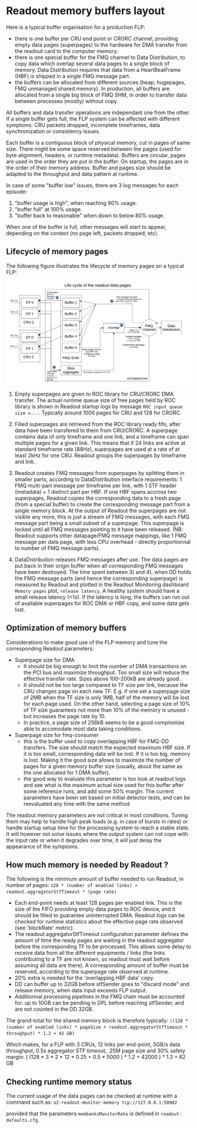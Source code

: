 # Readout memory buffers layout

Here is a typical buffer organisation for a production FLP:
- there is one buffer per CRU end point or CRORC channel, providing empty data pages (superpages) to the hardware for DMA transfer from the readout card to the computer memory.
- there is one special buffer for the FMQ channel to Data Distribution, to copy data which overlap several data pages to a single block of memory. Data Distribution requires that data from a HeartBeatFrame (HBF) is shipped in a single FMQ message part.
- the buffers can be allocated from different sources (heap, hugepages, FMQ unmanaged shared memory). In production, all buffers are allocated from a single big block of FMQ SHM, in order to transfer data between processes (mostly) without copy.

All buffers and data transfer operations are independant one from the other. If a single buffer gets full, the FLP system can be affected with different symptoms: CRU packets dropped, incomplete timeframes, data synchronization or consistency issues.

Each buffer is a contiguous block of physical memory, cut in pages of same size. There might be some space reserved between the pages (used for byte alignment, headers, or runtime metadata). Buffers are circular, pages are used in the order they are put in the buffer. On startup, the pages are in the order of their memory address. Buffer and pages size should be adapted to the throughput and data pattern at runtime.

In case of some "buffer low" issues, there are 3 log messages for each episode:

1) "buffer usage is high", when reaching 90% usage.
2) "buffer full" at 100% usage.
3) "buffer back to reasonable" when down to below 80% usage.

When one of the buffer is full, other messages will start to appear, depending on the context (no page left, packets dropped, etc).


## Lifecycle of memory pages

The following figure illustrates the lifecycle of memory pages on a typical FLP:

![Readout memory pages lifecycle](readout-memcycle.png)

1) Empty superpages are given to ROC library for CRU/CRORC DMA transfer. The actual runtime queue size of free pages held by ROC library is shown in Readout startup logs by message `ROC input queue size =...`. Typically around 1000 pages for CRU and 128 for CRORC.

2) Filled superpages are retrieved from the ROC library ready fifo, after data have been transfered to them from CRU/CRORC. A superpage contains data of only timeframe and one link, and a timeframe can span multiple pages for a given link. This means that if 24 links are active at standard timeframe rate (88Hz), superpages are used at a rate of at least 2kHz for one CRU. Readout groups the superpages by timeframe and link.

3) Readout creates FMQ messages from superpages by splitting them in smaller parts, according to DataDistribution interface requirements: 1 FMQ multi-part message per timeframe per link, with 1 STF header (metadata) + 1 distinct part per HBF. If one HBF spans accross two superpages, Readout copies the corresponding data to a fresh page (from a special buffer) to create the corresponding message part from a single memory block. At the output of Readout the superpages are not visible any more, this is just a stream of FMQ messages, with each FMQ message part being a small subset of a superpage. This superpage is locked until all FMQ messages pointing to it have been released. (NB: Readout supports other datapage/FMQ message mappings, like 1 FMQ message per data page, with less CPU overhead - directly proportionnal to number of FMQ message parts).

4) DataDistribution releases FMQ messages after use. The data pages are put back in their origin buffer when all corresponding FMQ messages have been destroyed. The time spent between 3) and 4), when DD holds the FMQ message parts (and hence the corresponding superpage) is measured by Readout and plotted in the Readout Monitoring dashboard `Memory pages` plot, `release latency`. A healthy system should have a small release latency (<1s). If the latency is long, the buffers can run out of available superpages for ROC DMA or HBF copy, and some data gets lost.


## Optimization of memory buffers
Considerations to make good use of the FLP memory and tune the corresponding Readout parameters:
* Superpage size for DMA
	* It should be big enough to limit the number of DMA transactions on the PCI bus and maximize throughput. Too small size will reduce the effective transfer rate.  Sizes above 100-200kB are already good .
	* It should not be too large compared to TF size per link, because the CRU changes page on each new TF. E.g. if one set a superpage size of 2MB when the TF size is only 1MB, half of the memory will be lost for each page used. On the other hand, selecting a page size of 10% of TF size guarantees not more than 10% of the memory is unused - but increases the page rate by 10.
	* In practice, a page size of 256kB seems to be a good compromise able to accomodate most data taking conditions.
* Superpage size for fmq-consumer
	* this is the buffer used to copy overlapping HBF for FMQ-DD transfers. The size should match the expected maximum HBF size. If it is too small, corresponding data will be lost. If it is too big, memory is lost. Making it the good size allows to maximize the number of pages for a given memory buffer size (usually, about the same as the one allocated for 1 DMA buffer).
	* the good way to evaluate this parameter is too look at readout logs and see what is the maximum actual size used for this buffer after some reference runs, and add some 50% margin. The current parameters have been set based on initial detector tests, and can be reevaluated any time with the same method.

The readout memory parameters are not critical in most conditions. Tuning them may help to handle high peak loads (e.g. in case of bursts in rates) or handle startup setup time for the processing system to reach a stable state. It will however not solve issues where the output system can not cope with the input rate or when it degrades over time, it will just delay the appearance of the symptoms.


## How much memory is needed by Readout ?

The following is the minimum amount of buffer needed to run Readout, in number of pages: `128 * (number of enabled links) + readout.aggregatorStfTimeout * (page rate)`

* Each end-point needs at least 128 pages per enabled link. This is the size of the FIFO providing empty data pages to ROC device, and it should be filled to guarantee uninterrupted DMA. Readout logs can be checked for runtime statistics about the effective page rate observed (see 'blockRate' metric).
* The readout.aggregatorStfTimeout configuration parameter defines the amount of time the ready pages are waiting in the readout aggregator before the corresponding TF to be processed. This allows some delay to receive data from all the different equipments / links (the links contributing to a TF are not known, so readout must wait before assuming all data are there). A corresponding amount of buffer must be reserved, according to the superpage rate observed at runtime.
* 20% extra is needed for the 'overlapping HBF data' copy.
* DD can buffer up to 32GB before stfSender goes to "discard mode" and release memory, when data input exceeds FLP output.
* Additionnal processing pipelines in the FMQ chain must be accounted for: up to 10GB can be pending in DPL before reaching stfSender, and are not counted in the DD 32GB.

The grand-total for the shared memory block is therefore typically: `((128 * (number of enabled links) * pageSize + readout.aggregatorStfTimeout * throughput) * 1.2 + 42 GB)`

Which makes, for a FLP with 3 CRUs, 12 links per end-point, 5GB/s data throughput, 0.5s aggregator STF timeout, .25M page size and 30% safety margin: 
( (128 * 3 * 2 * 12 * 0.25 + 0.5 * 5000 ) * 1.2 + 42000 ) * 1.3 = 62 GB


## Checking runtime memory status

The current usage of the data pages can be checked at runtime with a command such as:
`o2-readout-monitor-memory tcp://127.0.0.1:50002`

 provided that the parameters `membanksMonitorRate` is defined in `readout-defaults.cfg`.
